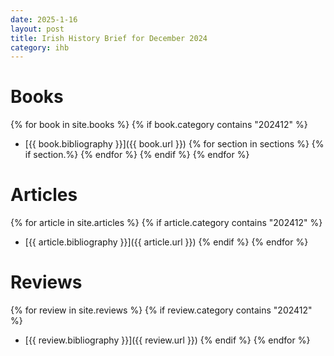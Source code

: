 ```yaml
---
date: 2025-1-16
layout: post
title: Irish History Brief for December 2024
category: ihb
---
```

# Books
{% for book in site.books %}
  {% if book.category contains "202412" %}
  - [{{ book.bibliography }}]({{ book.url }})
  {% for section in sections %}
   {% if section.%}
  {% endfor %}
  {% endif %}
{% endfor %}
# Articles
{% for article in site.articles %}
    {% if article.category contains "202412" %}
  - [{{ article.bibliography }}]({{ article.url }})
    {% endif %}
{% endfor %}
# Reviews
{% for review in site.reviews %}
    {% if review.category contains "202412" %}
  - [{{ review.bibliography }}]({{ review.url }})
    {% endif %}
{% endfor %}
